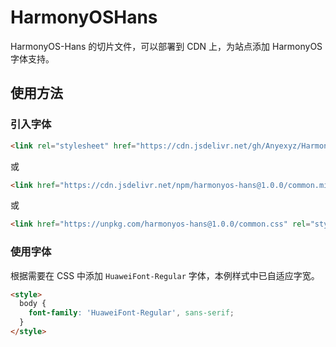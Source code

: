 # HarmonyOSHans

HarmonyOS-Hans 的切片文件，可以部署到 CDN 上，为站点添加 HarmonyOS 字体支持。

## 使用方法

### 引入字体

```html
<link rel="stylesheet" href="https://cdn.jsdelivr.net/gh/Anyexyz/HarmonyOSHans@main/common.css">
```

或

```html
<link href="https://cdn.jsdelivr.net/npm/harmonyos-hans@1.0.0/common.min.css" rel="stylesheet">
```

或

```html
<link href="https://unpkg.com/harmonyos-hans@1.0.0/common.css" rel="stylesheet">
```

### 使用字体

根据需要在 CSS 中添加 `HuaweiFont-Regular` 字体，本例样式中已自适应字宽。

```html
<style>
  body {
    font-family: 'HuaweiFont-Regular', sans-serif;
  }
</style>
```
